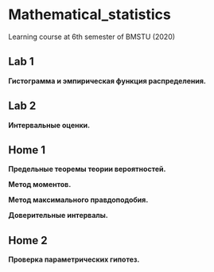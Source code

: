 # Mathematical_statistics
Learning course at 6th semester of BMSTU (2020)

## Lab 1

**Гистограмма и эмпирическая функция распределения.**

## Lab 2

**Интервальные оценки.**

## Home 1

**Предельные теоремы теории вероятностей.**

**Метод моментов.**

**Метод максимального правдоподобия.**

**Доверительные интервалы.**

## Home 2

**Проверка параметрических гипотез.**
